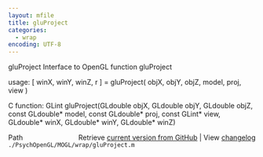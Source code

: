 ```yaml
---
layout: mfile
title: gluProject
categories:
  - wrap
encoding: UTF-8
---
```


gluProject  Interface to OpenGL function gluProject  

usage:  [ winX, winY, winZ, r ] = gluProject( objX, objY, objZ, model, proj, view )  

C function:  GLint gluProject(GLdouble objX, GLdouble objY, GLdouble objZ, const GLdouble\* model, const GLdouble\* proj, const GLint\* view, GLdouble\* winX, GLdouble\* winY, GLdouble\* winZ)  


<div class="code_header" style="text-align:right;">
  <span style="float:left;">Path&nbsp;&nbsp;</span> <span class="counter">Retrieve <a href=
  "https://raw.github.com/Psychtoolbox-3/Psychtoolbox-3/beta/./PsychOpenGL/MOGL/wrap/gluProject.m">current version from GitHub</a> | View <a href=
  "https://github.com/Psychtoolbox-3/Psychtoolbox-3/commits/beta/./PsychOpenGL/MOGL/wrap/gluProject.m">changelog</a></span>
</div>
<div class="code">
  <code>./PsychOpenGL/MOGL/wrap/gluProject.m</code>
</div>
